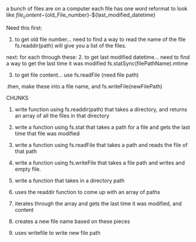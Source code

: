 a bunch of files are on a computer
each file has one word
reformat to look like 
${file_content}-${old_File_number}-${last_modified_datetime}


Need this first:
1. to get old file number... need to find a way to read the name of the file
fs.readdir(path) will give you a list of the files.


next: for each through these:
2. to get last modified datetime... need to find a way to get the last time it was modified
fs.statSync(filePathName).mtime

3. to get file content... use fs.readFile (need file path)

.then, make these into a file name, and fs.writeFile(newFilePath)


CHUNKS
1. write function using fs.readdir(path) that takes a directory, and returns an array of all the files in that directory

2. write a function using fs.stat that takes a path for a file and gets the last time that file was modified

3. write a function using fs.readFile that takes a path and reads the file of that path

4. write a function using fs.writeFile that takes a file path and writes and empty file.

5. write a function that takes in a directory path 
  1. uses the readdir function to come up with an array of paths
  2. iterates through the array and gets the last time it was modified, and content
  3. creates a new file name based on these pieces
  4. uses writefile to write new file path
